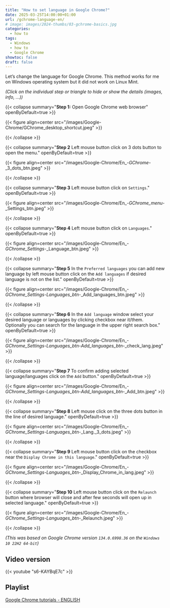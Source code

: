 ```yaml
---
title: "How to set language in Google Chrome?"
date: 2025-03-25T14:00:00+01:00
url: /gchrome-language-en/
# image: images/2024-thumbs/03-gchrome-basics.jpg
categories: 
  - how to
tags: 
  - Windows
  - how to
  - Google Chrome
showtoc: false
draft: false
---
```


Let’s change the language for Google Chrome. This method works for me on Windows operating system but it did not work on Linux Mint.

*(Click on the individual step or triangle to hide or show the details (images, info, ...))*

{{< collapse summary="**Step 1:** Open Google Chrome web browser" openByDefault=true >}}

   {{< figure align=center src="/images/Google-Chrome/GChrome_desktop_shortcut.jpeg" >}} 

{{< /collapse >}}

{{< collapse summary="**Step 2** Left mouse button click on 3 dots button to open the menu." openByDefault=true >}}

   {{< figure align=center src="/images/Google-Chrome/En_-_GChrome_-_3_dots_btn.jpeg" >}} 

{{< /collapse >}}

{{< collapse summary="**Step 3** Left mouse button click on `Settings`." openByDefault=true >}}
   
   {{< figure align=center src="/images/Google-Chrome/En_-_GChrome_menu_-_Settings_btn.jpeg" >}}

{{< /collapse >}}

{{< collapse summary="**Step 4** Left mouse button click on `Languages`." openByDefault=true >}}

   {{< figure align=center src="/images/Google-Chrome/En_-_GChrome_Settings_-_Language_btn.jpeg" >}}

{{< /collapse >}}

{{< collapse summary="**Step 5** In the `Preferred languages` you can add new language by left mouse button click on the `Add languages` if desired language is not on the list." openByDefault=true >}}
   
   {{< figure align=center src="/images/Google-Chrome/En_-_GChrome_Settings_-_Languages_btn_-_Add_languages_btn.jpeg" >}}

{{< /collapse >}}

{{< collapse summary="**Step 6** In the `Add language` window select your desired language or languages by clicking checkbox near it/them. Optionally you can search for the language in the upper right search box." openByDefault=true >}}
   
   {{< figure align=center src="/images/Google-Chrome/En_-_GChrome_Settings_-_Languages_btn_-_Add_languages_btn_-_check_lang.jpeg" >}}

{{< /collapse >}}

{{< collapse summary="**Step 7** To confirm adding selected language/languages click on  the `Add` button." openByDefault=true >}}
   
   {{< figure align=center src="/images/Google-Chrome/En_-_GChrome_Settings_-_Languages_btn_-_Add_languages_btn_-_Add_btn.jpeg" >}}

{{< /collapse >}}

{{< collapse summary="**Step 8** Left mouse click on the three dots button in the line of desired language." openByDefault=true >}}
   
   {{< figure align=center src="/images/Google-Chrome/En_-_GChrome_Settings_-_Languages_btn_-_Lang._3_dots.jpeg" >}}

{{< /collapse >}}

{{< collapse summary="**Step 9** Left mouse button click on the checkbox near the `Display Chrome in this language`." openByDefault=true >}}
   
   {{< figure align=center src="/images/Google-Chrome/En_-_GChrome_Settings_-_Languages_btn_-_Display_Chrome_in_lang.jpeg" >}}

{{< /collapse >}}

{{< collapse summary="**Step 10** Left mouse button click on the `Relaunch` button where browser will close and after few seconds will open up in selected language." openByDefault=true >}}
   
   {{< figure align=center src="/images/Google-Chrome/En_-_GChrome_Settings_-_Languages_btn_-_Relaunch.jpeg" >}}

{{< /collapse >}}

*(This was based on Google Chrome version `134.0.6998.36` on the `Windows 10 22H2 64-bit`)*

## Video version

{{< youtube "s6-KAYBqE7c" >}}

## Playlist

[Google Chrome tutorials - ENGLISH](https://www.youtube.com/playlist?list=PLbvZxzmdNckyQKS45307M3BBSR6hKSDGY "Click/tap to open the YouTube playlist")